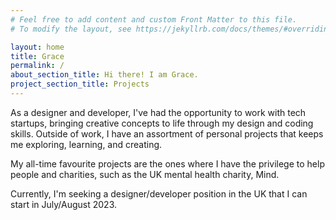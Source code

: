 ```yaml
---
# Feel free to add content and custom Front Matter to this file.
# To modify the layout, see https://jekyllrb.com/docs/themes/#overriding-theme-defaults

layout: home
title: Grace
permalink: /
about_section_title: Hi there! I am Grace.
project_section_title: Projects
---
```


<p>
    As a designer and developer, I've had the opportunity to work with tech startups, bringing creative concepts to life through my design and coding skills. Outside of work, I have an assortment of personal projects that keeps me exploring, learning, and creating.
</p>
<p>
    My all-time favourite projects are the ones where I have the privilege to help people and charities, such as the UK mental health charity, Mind.
</p>
<p>
    Currently, I'm seeking a designer/developer position in the UK that I can start in July/August 2023.
</p>
